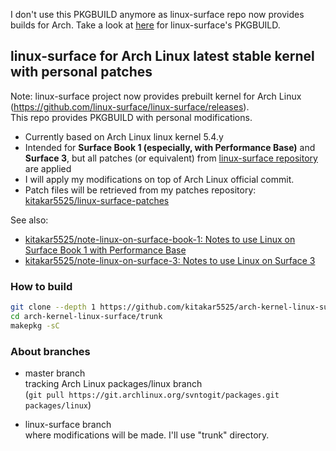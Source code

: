 I don't use this PKGBUILD anymore as linux-surface repo now provides builds for Arch. Take a look at [here](https://github.com/linux-surface/linux-surface/tree/master/pkg/arch) for linux-surface's PKGBUILD.

## linux-surface for Arch Linux latest stable kernel with personal patches

Note: linux-surface project now provides prebuilt kernel for Arch Linux (https://github.com/linux-surface/linux-surface/releases). \
This repo provides PKGBUILD with personal modifications.

- Currently based on Arch Linux linux kernel 5.4.y
- Intended for **Surface Book 1 (especially, with Performance Base)** and **Surface 3**, but all patches (or equivalent) from [linux-surface repository](https://github.com/linux-surface/linux-surface) are applied
- I will apply my modifications on top of Arch Linux official commit.
- Patch files will be retrieved from my patches repository: [kitakar5525/linux-surface-patches](https://github.com/kitakar5525/linux-surface-patches)

See also:
- [kitakar5525/note-linux-on-surface-book-1: Notes to use Linux on Surface Book 1 with Performance Base](https://github.com/kitakar5525/note-linux-on-surface-book-1)
- [kitakar5525/note-linux-on-surface-3: Notes to use Linux on Surface 3](https://github.com/kitakar5525/note-linux-on-surface-3)



### How to build

```bash
git clone --depth 1 https://github.com/kitakar5525/arch-kernel-linux-surface
cd arch-kernel-linux-surface/trunk
makepkg -sC
```

### About branches
- master branch \
tracking Arch Linux packages/linux branch \
(`git pull https://git.archlinux.org/svntogit/packages.git packages/linux`)

- linux-surface branch \
where modifications will be made. I'll use "trunk" directory.

